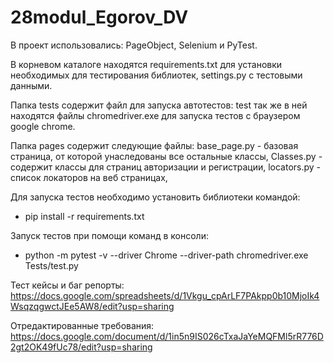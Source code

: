 # 28modul_Egorov_DV
В проект использовались: PageObject, Selenium и PyTest.

В корневом каталоге находятся requirements.txt для установки необходимых для тестирования библиотек, 
settings.py с тестовыми данными.

Папка tests содержит файл для запуска автотестов: test
так же в ней находятся файлы chromedriver.exe для запуска тестов с браузером google chrome.

Папка pages содержит следующие файлы: base_page.py - базовая страница, от которой унаследованы все остальные классы, 
Classes.py - содержит классы для страниц авторизации и регистрации, 
locators.py - список локаторов на веб страницах, 

Для запуска тестов необходимо установить библиотеки командой:
- pip install -r requirements.txt

Запуск тестов при помощи команд в консоли:

- python -m pytest -v --driver Chrome --driver-path chromedriver.exe Tests/test.py

Тест кейсы и баг репорты: https://docs.google.com/spreadsheets/d/1Vkgu_cpArLF7PAkpp0b10MjoIk4WsqzqgwctJEe5AW8/edit?usp=sharing

Отредактированные требования: https://docs.google.com/document/d/1in5n9IS026cTxaJaYeMQFMl5rR776D2gt2OK49fUc78/edit?usp=sharing
